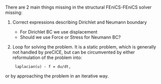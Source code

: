 There are 2 main things missing in the structural FEniCS-FEniCS solver missing:

1. Correct expressions describing Dirichlet and Neumann boundary
    * For Dirichlet BC we use displacement
    * Should we use Force or Stress for Neumann BC?
2. Loop for solving the problem. It is a static problem, which is generally not handled by preCICE, but can be circumvented by either reformulation of the problem into:
		
		laplacian(u) - f = du/dt,

or by approaching the problem in an iterative way.
